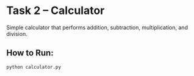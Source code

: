 # Task 2 – Calculator

Simple calculator that performs addition, subtraction, multiplication, and division.

## How to Run:
```bash
python calculator.py
